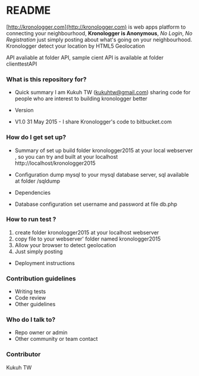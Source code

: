 # README #
[http://kronologger.com](http://kronologger.com) is web apps platform to connecting your neighbourhood,
**Kronologger is Anonymous**, *No Login*, *No Registration* 
just simply posting about what's going on your neighbourhood.
Kronologger detect your location by HTML5 Geolocation

API avaliable at folder API, sample cient API is available at folder clienttestAPI
 

### What is this repository for? ###

* Quick summary
I am Kukuh TW (kukuhtw@gmail.com) sharing code for people
who are interest to building kronologger better

* Version
* V1.0 31 May 2015 - I share Kronologger's code to bitbucket.com

### How do I get set up? ###

* Summary of set up
build folder kronologger2015 at your local webserver ,
so you can try and built at your localhost
http://localhost/kronologger2015

* Configuration
dump mysql to your mysql database server, sql available at folder
/sqldump

* Dependencies
* Database configuration
set username and password at file db.php

### How to run test ? ###

1. create folder kronologger2015 at your localhost webserver
2. copy file to your webserver' folder named kronologger2015
3. Allow your browser to detect geolocation
4. Just simply posting

* Deployment instructions

### Contribution guidelines ###

* Writing tests
* Code review
* Other guidelines

### Who do I talk to? ###

* Repo owner or admin
* Other community or team contact

### Contributor ###
Kukuh TW